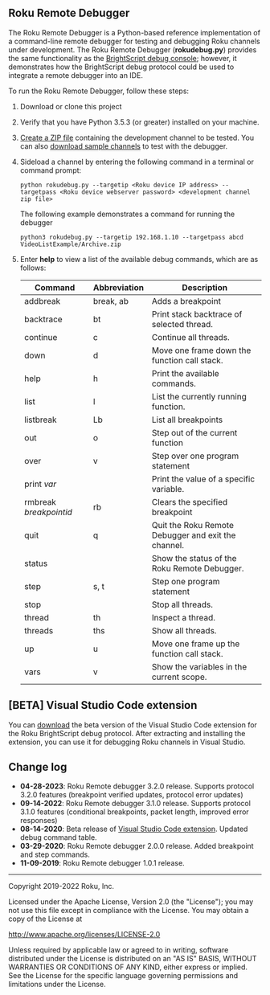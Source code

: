 ## Roku Remote Debugger

The Roku Remote Debugger is a Python-based reference implementation of a command-line remote debugger for testing and debugging Roku channels under development. The Roku Remote Debugger (**rokudebug.py**) provides the same functionality as the [BrightScript debug console](https://developer.roku.com/docs/developer-program/debugging/debugging-channels.md#brightscript-console-port-8085-commands); however, it demonstrates how the BrightScript debug protocol could be used to integrate a remote debugger into an IDE.

To run the Roku Remote Debugger, follow these steps: 

1. Download or clone this project

2. Verify that you have Python 3.5.3 (or greater) installed on your machine.

3. [Create a ZIP file](https://developer.roku.com/docs/developer-program/getting-started/hello-world.md#compressing-the-contents-of-the-hello-world-directory) containing the development channel to be tested. You can also [download sample channels](https://github.com/rokudev/samples) to test with the debugger.

4. Sideload a channel by entering the following command in a terminal or command prompt:

   `python rokudebug.py --targetip <Roku device IP address> --targetpass <Roku device webserver password> <development channel zip file>` 

   The following example demonstrates a command for running the debugger

   `python3 rokudebug.py --targetip 192.168.1.10 --targetpass abcd VideoListExample/Archive.zip`

5. Enter **help** to view a list of the available debug commands, which are as follows:

      | Command                | Abbreviation | Description                                         |
   | ---------------------- | ------------ | --------------------------------------------------- |
   | addbreak               | break, ab    | Adds a breakpoint                                   |
   | backtrace              | bt           | Print stack backtrace of selected thread.           |
   | continue               | c            | Continue all threads.                               |
   | down                   | d            | Move one frame down the function call stack.        |
   | help                   | h            | Print the available commands.                       |
   | list                   | l            | List the currently running function.                |
   | listbreak              | Lb           | List all breakpoints                                |
   | out                    | o            | Step out of the current function                    |
   | over                   | v            | Step over one program statement                     |
   | print *var*            |              | Print the value of a specific variable.             |
   | rmbreak *breakpointid* | rb           | Clears the specified breakpoint                     |
   | quit                   | q            | Quit the Roku Remote Debugger and exit the channel. |
   | status                 |              | Show the status of the Roku Remote Debugger.        |
   | step                   | s, t         | Step one program statement                          |
   | stop                   |              | Stop all threads.                                   |
   | thread                 | th           | Inspect a thread.                                   |
   | threads                | ths          | Show all threads.                                   |
   | up                     | u            | Move one frame up the function call stack.          |
   | vars                   | v            | Show the variables in the current scope.            |

## [BETA] Visual Studio Code extension

You can [download](https://github.com/rokudev/debug-protocol-vscode-ext-beta) the beta version of the Visual Studio Code extension for the Roku BrightScript debug protocol. After extracting and installing the extension, you can use it for debugging Roku channels in Visual Studio.

## Change log

- **04-28-2023**: Roku Remote debugger 3.2.0 release. Supports protocol 3.2.0 features (breakpoint verified updates, protocol error updates)
- **09-14-2022**: Roku Remote debugger 3.1.0 release. Supports protocol 3.1.0 features (conditional breakpoints, packet length, improved error responses)
- **08-14-2020**: Beta release of [Visual Studio Code extension](https://github.com/rokudev/debug-protocol-vscode-ext-beta). Updated debug command table.
- **03-29-2020**: Roku Remote debugger 2.0.0 release. Added breakpoint and step commands.  
- **11-09-2019**: Roku Remote debugger 1.0.1 release. 

***
 Copyright 2019-2022 Roku, Inc.

Licensed under the Apache License, Version 2.0 (the "License"); you may not use this file except in compliance with the License. You may obtain a copy of the License at

http://www.apache.org/licenses/LICENSE-2.0

Unless required by applicable law or agreed to in writing, software distributed under the License is distributed on an "AS IS" BASIS, WITHOUT WARRANTIES OR CONDITIONS OF ANY KIND, either express or implied. See the License for the specific language governing permissions and limitations under the License.
